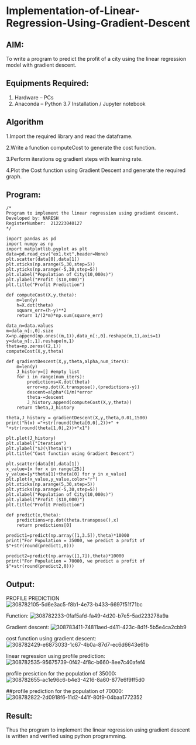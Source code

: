 # Implementation-of-Linear-Regression-Using-Gradient-Descent

## AIM:
To write a program to predict the profit of a city using the linear regression model with gradient descent.

## Equipments Required:
1. Hardware – PCs
2. Anaconda – Python 3.7 Installation / Jupyter notebook

## Algorithm
1.Import the required library and read the dataframe.

2.Write a function computeCost to generate the cost function.

3.Perform iterations og gradient steps with learning rate.

4.Plot the Cost function using Gradient Descent and generate the required graph.

## Program:
```
/*
Program to implement the linear regression using gradient descent.
Developed by: NARESH
RegisterNumber:  212223040127
*/
```
```
import pandas as pd
import numpy as np
import matplotlib.pyplot as plt
data=pd.read_csv("ex1.txt",header=None)
plt.scatter(data[0],data[1])
plt.xticks(np.arange(5,30,step=5))
plt.yticks(np.arange(-5,30,step=5))
plt.xlabel("Population of City(10,000s)")
plt.ylabel("Profit ($10,000)")
plt.title("Profit Prediction")

def computeCost(X,y,theta):
    m=len(y) 
    h=X.dot(theta) 
    square_err=(h-y)**2
    return 1/(2*m)*np.sum(square_err) 

data_n=data.values
m=data_n[:,0].size
X=np.append(np.ones((m,1)),data_n[:,0].reshape(m,1),axis=1)
y=data_n[:,1].reshape(m,1)
theta=np.zeros((2,1))
computeCost(X,y,theta) 

def gradientDescent(X,y,theta,alpha,num_iters):
    m=len(y)
    J_history=[] #empty list
    for i in range(num_iters):
        predictions=X.dot(theta)
        error=np.dot(X.transpose(),(predictions-y))
        descent=alpha*(1/m)*error
        theta-=descent
        J_history.append(computeCost(X,y,theta))
    return theta,J_history

theta,J_history = gradientDescent(X,y,theta,0.01,1500)
print("h(x) ="+str(round(theta[0,0],2))+" + "+str(round(theta[1,0],2))+"x1")

plt.plot(J_history)
plt.xlabel("Iteration")
plt.ylabel("$J(\Theta)$")
plt.title("Cost function using Gradient Descent")

plt.scatter(data[0],data[1])
x_value=[x for x in range(25)]
y_value=[y*theta[1]+theta[0] for y in x_value]
plt.plot(x_value,y_value,color="r")
plt.xticks(np.arange(5,30,step=5))
plt.yticks(np.arange(-5,30,step=5))
plt.xlabel("Population of City(10,000s)")
plt.ylabel("Profit ($10,000)")
plt.title("Profit Prediction")

def predict(x,theta):
    predictions=np.dot(theta.transpose(),x)
    return predictions[0]

predict1=predict(np.array([1,3.5]),theta)*10000
print("For Population = 35000, we predict a profit of $"+str(round(predict1,0)))

predict2=predict(np.array([1,7]),theta)*10000
print("For Population = 70000, we predict a profit of $"+str(round(predict2,0)))
```
## Output:
PROFILE PREDICTION
![308782105-5d6e3ac5-f8b1-4e73-b433-6697f51f71bc](https://github.com/nareshofficial/Implementation-of-Linear-Regression-Using-Gradient-Descent/assets/155141830/3fd4744a-cce2-4b06-a67c-5d75edc7a961)

Function:
![308782233-0faf5afd-fa49-4d20-b7e5-5ad223278a9a](https://github.com/nareshofficial/Implementation-of-Linear-Regression-Using-Gradient-Descent/assets/155141830/5fd054e0-09fc-4a76-a408-19ef48d7c4c3)

Gradient descent:
![308783411-74811aed-d411-423c-8d1f-5b5e4ca2cbb9](https://github.com/nareshofficial/Implementation-of-Linear-Regression-Using-Gradient-Descent/assets/155141830/4595d750-ea24-4b9f-9ef6-f07d50863dd2)

cost function using gradient descent:
![308782429-e6873033-1c67-4b0a-87d7-ec6d6643e61b](https://github.com/nareshofficial/Implementation-of-Linear-Regression-Using-Gradient-Descent/assets/155141830/ca537586-f65f-49d6-8fd0-4b72b4b87169)

linear regression using profile prediction:
![308782535-95675739-0f42-4f8c-b660-8ee7c40afef4](https://github.com/nareshofficial/Implementation-of-Linear-Regression-Using-Gradient-Descent/assets/155141830/fffd888c-cac3-4a41-8b16-5bc340464f15)

profile presiction for the population of 35000:
![308782655-ac1e96c6-b4e3-4216-8a60-877e6f9ff5d0](https://github.com/nareshofficial/Implementation-of-Linear-Regression-Using-Gradient-Descent/assets/155141830/17ec5df0-03e8-428b-998d-0917605f3cf4)

##profile prediction for the population of 70000:
![308782822-2d0918f6-11d2-441f-80f9-04baa1772352](https://github.com/nareshofficial/Implementation-of-Linear-Regression-Using-Gradient-Descent/assets/155141830/a03023c8-2bdc-443e-8441-f1d8ca5225da)







## Result:
Thus the program to implement the linear regression using gradient descent is written and verified using python programming.
